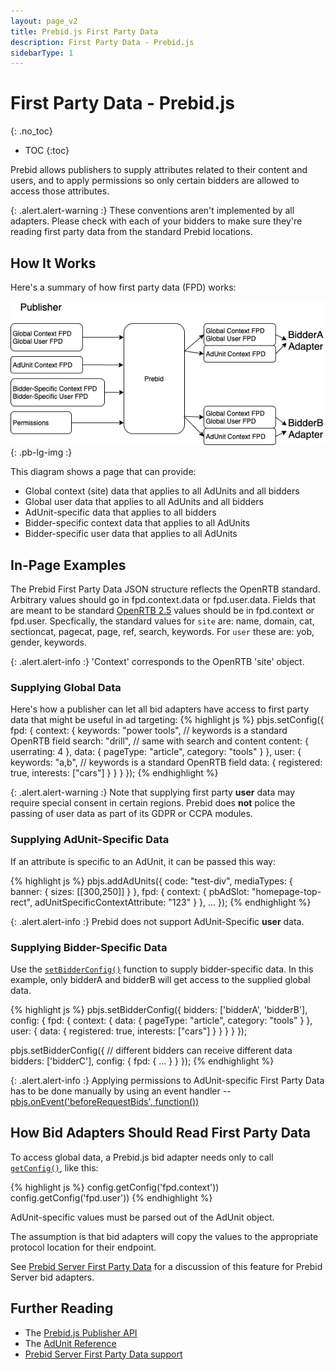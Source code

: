```yaml
---
layout: page_v2
title: Prebid.js First Party Data
description: First Party Data - Prebid.js
sidebarType: 1
---
```


# First Party Data - Prebid.js
{: .no_toc}

* TOC
{:toc}

Prebid allows publishers to supply attributes related to their content
and users, and to apply permissions so only certain bidders are allowed
to access those attributes.

{: .alert.alert-warning :}
These conventions aren't implemented by all adapters. Please
check with each of your bidders to make sure they're reading first
party data from the standard Prebid locations.

## How It Works

Here's a summary of how first party data (FPD) works:

![First Party Data Summary](/assets/images/flowcharts/FirstPartyData-Summary.png){: .pb-lg-img :}

This diagram shows a page that can provide:

- Global context (site) data that applies to all AdUnits and all bidders
- Global user data that applies to all AdUnits and all bidders
- AdUnit-specific data that applies to all bidders
- Bidder-specific context data that applies to all AdUnits
- Bidder-specific user data that applies to all AdUnits

## In-Page Examples

The Prebid First Party Data JSON structure reflects the OpenRTB standard.
Arbitrary values should go in fpd.context.data or fpd.user.data. Fields
that are meant to be standard [OpenRTB 2.5](https://www.iab.com/wp-content/uploads/2016/03/OpenRTB-API-Specification-Version-2-5-FINAL.pdf) values should be in fpd.context or fpd.user. Specfically, the standard values for `site` are: name, domain, cat, sectioncat, pagecat, page, ref, search, keywords. For `user` these are: yob, gender, keywords.

{: .alert.alert-info :}
'Context' corresponds to the OpenRTB 'site' object.

### Supplying Global Data

Here's how a publisher can let all bid adapters have access
to first party data that might be useful in ad targeting:
{% highlight js %}
pbjs.setConfig({
   fpd: {
       context: {
           keywords: "power tools", // keywords is a standard OpenRTB field
           search: "drill",         // same with search and content
           content: { userrating: 4 },
           data: {
               pageType: "article",
               category: "tools"
           }
        },
        user: {
           keywords: "a,b", // keywords is a standard OpenRTB field
           data: {
              registered: true,
              interests: ["cars"]
           }
        }
    }
});
{% endhighlight %}

{: .alert.alert-warning :}
Note that supplying first party **user** data may require special
consent in certain regions. Prebid does **not** police the passing
of user data as part of its GDPR or CCPA modules.

### Supplying AdUnit-Specific Data

If an attribute is specific to an AdUnit, it can be passed this way:

{% highlight js %}
pbjs.addAdUnits({
    code: "test-div",
    mediaTypes: {
        banner: {
            sizes: [[300,250]]
        }
    },
    fpd: {
         context: {
            pbAdSlot: "homepage-top-rect",
            adUnitSpecificContextAttribute: "123"
         }
    },
    ...
});
{% endhighlight %}

{: .alert.alert-info :}
Prebid does not support AdUnit-Specific **user** data.

### Supplying Bidder-Specific Data

Use the [`setBidderConfig()`](/dev-docs/publisher-api-reference.html#module_pbjs.setBidderConfig) function to supply bidder-specific data. In this example, only bidderA and bidderB will get access to the supplied
global data.

{% highlight js %}
pbjs.setBidderConfig({
   bidders: ['bidderA', 'bidderB'],
   config: {
       fpd: {
           context: {
               data: {
                  pageType: "article",
                  category: "tools"
               }
            },
            user: {
               data: {
                  registered: true,
                  interests: ["cars"]
               }
          }
      }
   }
});

pbjs.setBidderConfig({ // different bidders can receive different data
   bidders: ['bidderC'],
   config: {
     fpd: { ... }
   }
});
{% endhighlight %}

{: .alert.alert-info :}
Applying permissions to AdUnit-specific First Party Data has
to be done manually by using an event handler -- [pbjs.onEvent('beforeRequestBids', function())](/dev-docs/publisher-api-reference.html#module_pbjs.onEvent)

## How Bid Adapters Should Read First Party Data

To access global data, a Prebid.js bid adapter needs only to call [`getConfig()`](/dev-docs/publisher-api-reference.html#module_pbjs.getConfig), like this:

{% highlight js %}
config.getConfig('fpd.context'))
config.getConfig('fpd.user'))
{% endhighlight %}

AdUnit-specific values must be parsed out of the AdUnit object.

The assumption is that bid adapters will copy the values to the appropriate protocol location for their endpoint.

See [Prebid Server First Party Data](/prebid-server/features/pbs-fpd.html) for a discussion of this feature for Prebid Server bid adapters.

## Further Reading

- The [Prebid.js Publisher API](/dev-docs/publisher-api-reference.html)
- The [AdUnit Reference](/dev-docs/adunit-reference.html)
- [Prebid Server First Party Data support](/prebid-server/features/pbs-fpd.html)

